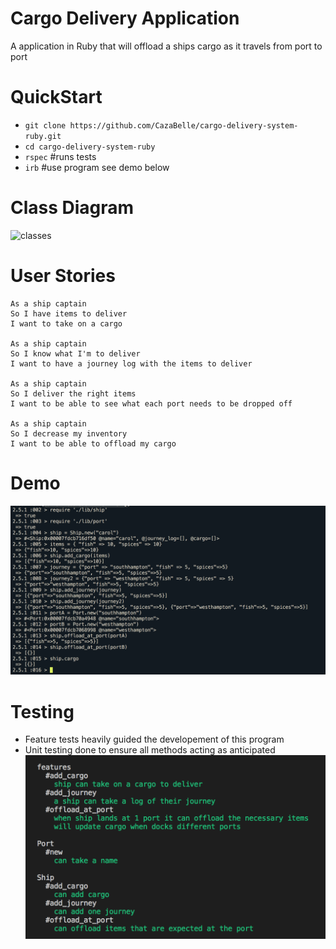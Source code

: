 # Cargo Delivery Application

A application in Ruby that will offload a ships cargo as it travels from port to port

# QuickStart
* `git clone https://github.com/CazaBelle/cargo-delivery-system-ruby.git`
* `cd cargo-delivery-system-ruby`
* `rspec` #runs tests
* `irb` #use program see demo below

# Class Diagram
![classes](ClassDiagrams.png)

# User Stories 
```
As a ship captain 
So I have items to deliver 
I want to take on a cargo 

As a ship captain 
So I know what I'm to deliver 
I want to have a journey log with the items to deliver 

As a ship captain 
So I deliver the right items 
I want to be able to see what each port needs to be dropped off 

As a ship captain 
So I decrease my inventory 
I want to be able to offload my cargo
```
# Demo
![demo](images/shipdelivery.png)

# Testing 
* Feature tests heavily guided the developement of this program 
* Unit testing done to ensure all methods acting as anticipated
![](images/tests.png)



